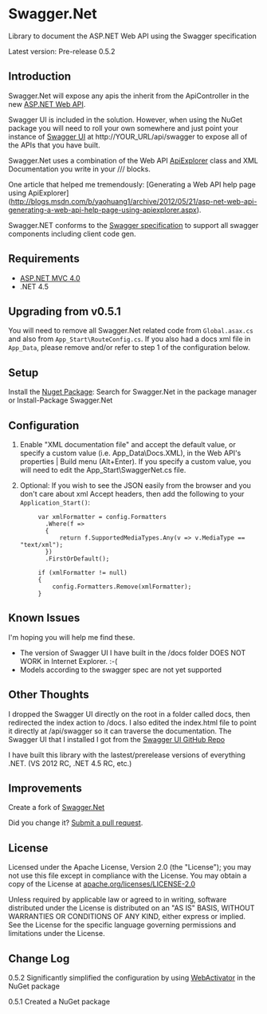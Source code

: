 Swagger.Net
===========

Library to document the ASP.NET Web API using the Swagger specification

Latest version: Pre-release 0.5.2

Introduction
------------

Swagger.Net will expose any apis the inherit from the ApiController in the new [ASP.NET Web API](http://www.asp.net/web-api).

Swagger UI is included in the solution.  However, when using the NuGet package you will need to roll your own somewhere and just point your instance of [Swagger UI](https://github.com/wordnik/swagger-ui) at http://YOUR_URL/api/swagger to expose all of the APIs that you have built.  

Swagger.Net uses a combination of the Web API [ApiExplorer](http://msdn.microsoft.com/en-us/library/system.web.http.description.apiexplorer.aspx) class and XML Documentation you write in your /// blocks.

One article that helped me tremendously: [Generating a Web API help page using ApiExplorer] (http://blogs.msdn.com/b/yaohuang1/archive/2012/05/21/asp-net-web-api-generating-a-web-api-help-page-using-apiexplorer.aspx).

Swagger.NET conforms to the [Swagger specification](http://swagger.wordnik.com/spec) to support all swagger components including client code gen.

Requirements
------------

+ [ASP.NET MVC 4.0](http://www.asp.net/mvc/mvc4)
+ .NET 4.5

Upgrading from v0.5.1
---------------------

You will need to remove all Swagger.Net related code from `Global.asax.cs` and also from `App_Start\RouteConfig.cs`. If you also had a docs xml file in `App_Data`, please remove and/or refer to step 1 of the configuration below.

Setup
-----

Install the [Nuget Package](https://nuget.org/packages/Swagger.Net): Search for Swagger.Net in the package manager or Install-Package Swagger.Net

Configuration
-------------
1. Enable "XML documentation file" and accept the default value, or specify a custom value (i.e. App_Data\Docs.XML), in the Web API's properties | Build menu (Alt+Enter). If you specify a custom value, you will need to edit the App_Start\SwaggerNet.cs file.

2. Optional: If you wish to see the JSON easily from the browser and you don't care about xml Accept headers, then add the following to your `Application_Start()`:

            var xmlFormatter = config.Formatters
              .Where(f =>
              {
                  return f.SupportedMediaTypes.Any(v => v.MediaType == "text/xml");
              })
              .FirstOrDefault();

            if (xmlFormatter != null)
            {
                config.Formatters.Remove(xmlFormatter);
            }

Known Issues
------------

I'm hoping you will help me find these.

+ The version of Swagger UI I have built in the /docs folder DOES NOT WORK in Internet Explorer.  :-(
+ Models according to the swagger spec are not yet supported


Other Thoughts
--------------

I dropped the Swagger UI directly on the root in a folder called docs, then redirected the index action to /docs.  I also edited the index.html file to point it directly at /api/swagger so it can traverse the documentation.  The Swagger UI that I installed I got from the [Swagger UI GitHub Repo](https://github.com/wordnik/swagger-ui/tree/master/dist)

I have built this library with the lastest/prerelease versions of everything .NET.  (VS 2012 RC, .NET 4.5 RC, etc.)

Improvements
-----------------

Create a fork of [Swagger.Net](https://github.com/miketrionfo/Swagger.Net/fork)

Did you change it? [Submit a pull request](https://github.com/miketrionfo/Swagger.Net/pull/new/master).

License
-------

Licensed under the Apache License, Version 2.0 (the "License"); you may not use this file except in compliance with the License. You may obtain a copy of the License at [apache.org/licenses/LICENSE-2.0](http://apache.org/licenses/LICENSE-2.0)

Unless required by applicable law or agreed to in writing, software distributed under the License is distributed on an "AS IS" BASIS, WITHOUT WARRANTIES OR CONDITIONS OF ANY KIND, either express or implied. See the License for the specific language governing permissions and limitations under the License.

Change Log
----------

0.5.2 Significantly simplified the configuration by using [WebActivator](https://github.com/davidebbo/WebActivator) in the NuGet package

0.5.1 Created a NuGet package